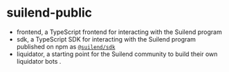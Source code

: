 # suilend-public

- frontend, a TypeScript frontend for interacting with the Suilend program
- sdk, a TypeScript SDK for interacting with the Suilend program published on npm as [`@suilend/sdk`](https://www.npmjs.com/package/@suilend/sdk)
- liquidator, a starting point for the Suilend community to build their own liquidator bots
  .
